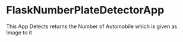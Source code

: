 # FlaskNumberPlateDetectorApp
This App Detects returns the Number of Automobile which is given as Image to it
